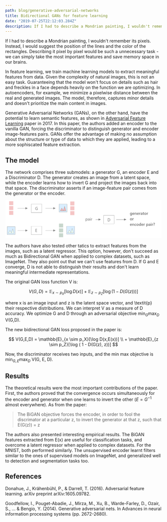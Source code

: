 ```yaml
---
path: blog/generative-adversarial-networks
title: Bidirectional GANs for feature learning
date: "2019-07-25T22:12:03.284Z"
description: If I had to describe a Mondrian painting, I wouldn't remember its pixels. Instead, I would suggest the position of the lines and the color of the rectangles.
---
```


If I had to describe a Mondrian painting, I wouldn't remember its pixels. Instead, I would suggest the position of the lines and the color of the rectangles. Describing it pixel by pixel would be such a unnecessary task - we can simply take the most important features and save memory space in our brains.

In feature learning, we train machine learning models to extract meaningful features from data.  Given the complexity of natural images, this is not an easy task. Guaranteeing that the model won't focus on details such as hair and freckles in a face depends heavily on the function we are optimizing.
In autoencoders, for example, we minimize a pixelwise distance between the real and generated images. The model, therefore, captures minor details and doesn't prioritize the main content in images.

Generative Adversarial Networks (GANs), on the other hand, have the potential to learn semantic features, as shown in [Adversarial Feature Learning](https://arxiv.org/pdf/1605.09782.pdf) paper in 2017. In this paper, the authors added an encoder to the vanilla GAN, forcing the discriminator to distinguish generator and encoder image-features pairs. GANs offer the advantage of making no assumption about the structure or type of data to which they are applied, leading to a more sophiscated feature extraction.

## The model

The network comprises three submodels: a generator G, an encoder E and a Discriminator D.
The generator creates an image from a latent space, while the encoder learns how to invert G and project the images back into that space. The discriminator asserts if an image-feature pair comes from the generator or the encoder. 

![Architecture image](architecture.png)

The authors have also tested other tatics to extract features from the images, such as a latent regressor. This option, however, don't succeed as much as Bidirectional GAN when applied to complex datasets, such as ImageNet. They also point out that we can't use features from D.
If G and E converge, D is not able to distinguish their results and don't learn meaningful intermediate representations.

The original GAN loss function V is:

$$
 V(G,D) = \mathbb{E}_{x \sim p_X}[\log D(x)] + \mathbb{E}_{z \sim p_Z}[\log ( 1 - D(G(z)))]
$$

where x is an image input and z is the latent space vector, and \textit{p} their respective distributions. We can interpret V as a measure of D accuracy. We optimize G and D through an adversarial objective $\min_{G} \max_{D}$ V(G,D). 

The new bidirectional GAN loss proposed in the paper is:

$$
 V(G,E,D) = \mathbb{E}_{x \sim p_X}[\log D(x,E(x))] \\ + \mathbb{E}_{z \sim p_Z}[\log ( 1 - D(G(z), z))]
$$ 

Now, the discriminator receives two inputs, and the min max objective is 
$\min_{G,E} \max_{D}$ V(G, E, D).

## Results

The theoretical results were the most important contributions of the paper.
First, the authors proved that the convergence occurs simultaneously for the encoder and generator when one learns to invert the other ($E = G^{-1}$ almost everywhere). As from the paper:

> The BiGAN objective forces the encoder, in order to fool the discrimator at a particular z, to invert the generator at that z, such that E(G(z)) = z

The authors also presented interesting empirical results. The BiGAN features extracted from E(x) are useful for classification tasks, and overcome a latent regressor when applied to complex datasets. For the MNIST, both performed similarly. The unsupervised encoder learnt filters similar to the ones of supervised models on ImageNet, and generalized well to detection and segmentation tasks too.


## References

Donahue, J., Krähenbühl, P., & Darrell, T. (2016). Adversarial feature learning. arXiv preprint arXiv:1605.09782.

Goodfellow, I., Pouget-Abadie, J., Mirza, M., Xu, B., Warde-Farley, D., Ozair, S., ... & Bengio, Y. (2014). Generative adversarial nets. In Advances in neural information processing systems (pp. 2672-2680).